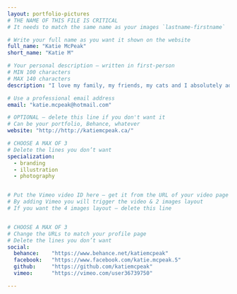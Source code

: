 ```yaml
---
layout: portfolio-pictures
# THE NAME OF THIS FILE IS CRITICAL
# It needs to match the same name as your images `lastname-firstname`

# Write your full name as you want it shown on the website
full_name: "Katie McPeak"
short_name: "Katie M"

# Your personal description — written in first-person
# MIN 100 characters
# MAX 140 characters
description: "I love my family, my friends, my cats and I absolutely adore travel, Photography, drawing, painting, and creating handmade jewelry."

# Use a professional email address
email: "katie.mcpeak@hotmail.com"

# OPTIONAL — delete this line if you don't want it
# Can be your portfolio, Behance, whatever
website: "http://http://katiemcpeak.ca/"

# CHOOSE A MAX OF 3
# Delete the lines you don’t want
specialization:
  - branding
  - illustration
  - photography


# Put the Vimeo video ID here — get it from the URL of your video page
# By adding Vimeo you will trigger the video & 2 images layout
# If you want the 4 images layout — delete this line


# CHOOSE A MAX OF 3
# Change the URLs to match your profile page
# Delete the lines you don’t want
social:
  behance:    "https://www.behance.net/katiemcpeak"
  facebook:   "https://www.facebook.com/katie.mcpeak.5"
  github:     "https://github.com/katiemcpeak"
  vimeo:      "https://vimeo.com/user36739750"

---
```

